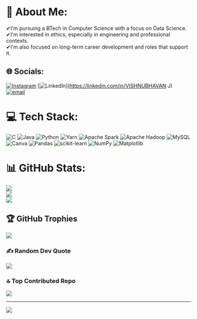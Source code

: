 # 💫 About Me:
✔I'm pursuing a BTech in Computer Science with a focus on Data Science.<br>✔I'm interested in ethics, especially in engineering and professional contexts.<br>✔I'm also focused on long-term career development and roles that support it.


## 🌐 Socials:
[![Instagram](https://img.shields.io/badge/Instagram-%23E4405F.svg?logo=Instagram&logoColor=white)](https://instagram.com/run_out_vishnu18) [![LinkedIn](https://img.shields.io/badge/LinkedIn-%230077B5.svg?logo=linkedin&logoColor=white)](https://linkedin.com/in/VISHNUBHAVAN J) [![email](https://img.shields.io/badge/Email-D14836?logo=gmail&logoColor=white)](mailto:mahayukathaaa@gmail.com) 

# 💻 Tech Stack:
![C](https://img.shields.io/badge/c-%2300599C.svg?style=for-the-badge&logo=c&logoColor=white) ![Java](https://img.shields.io/badge/java-%23ED8B00.svg?style=for-the-badge&logo=openjdk&logoColor=white) ![Python](https://img.shields.io/badge/python-3670A0?style=for-the-badge&logo=python&logoColor=ffdd54) ![Yarn](https://img.shields.io/badge/yarn-%232C8EBB.svg?style=for-the-badge&logo=yarn&logoColor=white) ![Apache Spark](https://img.shields.io/badge/Apache%20Spark-FDEE21?style=for-the-badge&logo=apachespark&logoColor=black) ![Apache Hadoop](https://img.shields.io/badge/Apache%20Hadoop-66CCFF?style=for-the-badge&logo=apachehadoop&logoColor=black) ![MySQL](https://img.shields.io/badge/mysql-4479A1.svg?style=for-the-badge&logo=mysql&logoColor=white) ![Canva](https://img.shields.io/badge/Canva-%2300C4CC.svg?style=for-the-badge&logo=Canva&logoColor=white) ![Pandas](https://img.shields.io/badge/pandas-%23150458.svg?style=for-the-badge&logo=pandas&logoColor=white) ![scikit-learn](https://img.shields.io/badge/scikit--learn-%23F7931E.svg?style=for-the-badge&logo=scikit-learn&logoColor=white) ![NumPy](https://img.shields.io/badge/numpy-%23013243.svg?style=for-the-badge&logo=numpy&logoColor=white) ![Matplotlib](https://img.shields.io/badge/Matplotlib-%23ffffff.svg?style=for-the-badge&logo=Matplotlib&logoColor=black)
# 📊 GitHub Stats:
![](https://github-readme-stats.vercel.app/api?username=vishnubhavan18&theme=dark&hide_border=false&include_all_commits=false&count_private=false)<br/>
![](https://github-readme-streak-stats.herokuapp.com/?user=vishnubhavan18&theme=dark&hide_border=false)<br/>
![](https://github-readme-stats.vercel.app/api/top-langs/?username=vishnubhavan18&theme=dark&hide_border=false&include_all_commits=false&count_private=false&layout=compact)

## 🏆 GitHub Trophies
![](https://github-profile-trophy.vercel.app/?username=vishnubhavan18&theme=radical&no-frame=false&no-bg=true&margin-w=4)

### ✍️ Random Dev Quote
![](https://quotes-github-readme.vercel.app/api?type=horizontal&theme=radical)

### 🔝 Top Contributed Repo
![](https://github-contributor-stats.vercel.app/api?username=vishnubhavan18&limit=5&theme=dark&combine_all_yearly_contributions=true)

---
[![](https://visitcount.itsvg.in/api?id=vishnubhavan18&icon=0&color=0)](https://visitcount.itsvg.in)

<!-- Proudly created with GPRM ( https://gprm.itsvg.in ) -->
